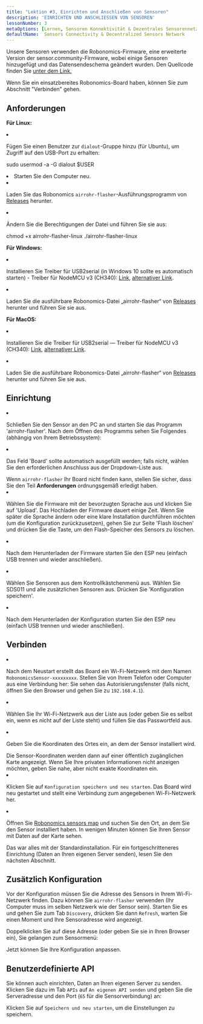 ```yaml
---
title: "Lektion #3, Einrichten und Anschließen von Sensoren"
description: 'EINRICHTEN UND ANSCHLIESSEN VON SENSOREN'
lessonNumber: 3
metaOptions: [Lernen, Sensoren Konnektivität & Dezentrales Sensorennetzwerk]
defaultName:  Sensors Connectivity & Decentralized Sensors Network
---
```


Unsere Sensoren verwenden die Robonomics-Firmware, eine erweiterte Version der sensor.community-Firmware, wobei einige Sensoren hinzugefügt und das Datensendeschema geändert wurden. Den Quellcode finden Sie [unter dem Link.](https://github.com/LoSk-p/sensors-software/tree/master/airrohr-firmware)

Wenn Sie ein einsatzbereites Robonomics-Board haben, können Sie zum Abschnitt "Verbinden" gehen.

## Anforderungen

**Für Linux:**

<List type="numbers">

<li>

Fügen Sie einen Benutzer zur `dialout`-Gruppe hinzu (für Ubuntu), um Zugriff auf den USB-Port zu erhalten:

<LessonCodeWrapper language="bash" noLines>sudo usermod -a -G dialout $USER</LessonCodeWrapper>

</li>

<li>Starten Sie den Computer neu.</li>

<li>

Laden Sie das Robonomics `airrohr-flasher`-Ausführungsprogramm von [Releases](https://github.com/airalab/sensors-connectivity/releases) herunter.

</li>

<li>

Ändern Sie die Berechtigungen der Datei und führen Sie sie aus:

<LessonCodeWrapper language="bash">chmod +x airrohr-flasher-linux
./airrohr-flasher-linux</LessonCodeWrapper>


</li>

</List>


**Für Windows:**

<List type="numbers">

<li>

Installieren Sie Treiber für USB2serial (in Windows 10 sollte es automatisch starten) - Treiber für NodeMCU v3 (CH340): [Link](http://www.wch.cn/downloads/file/5.html), [alternativer Link](https://d.inf.re/luftdaten/CH341SER.ZIP). 

</li>

<li>

Laden Sie die ausführbare Robonomics-Datei „airrohr-flasher“ von [Releases](https://github.com/airalab/sensors-connectivity/releases) herunter und führen Sie sie aus.

</li>

</List>

**Für MacOS:**

<List type="numbers">

<li>

Installieren Sie die Treiber für USB2serial — Treiber für NodeMCU v3 (CH340): [Link](http://www.wch.cn/downloads/file/178.html), [alternativer Link](https://d.inf.re/luftdaten/CH341SER_MAC.ZIP).

</li>

<li>

Laden Sie die ausführbare Robonomics-Datei „airrohr-flasher“ von [Releases](https://github.com/airalab/sensors-connectivity/releases) herunter und führen Sie sie aus.

</li>

</List>


## Einrichtung

<List type="numbers">

<li>

Schließen Sie den Sensor an den PC an und starten Sie das Programm 'airrohr-flasher'. Nach dem Öffnen des Programms sehen Sie Folgendes (abhängig von Ihrem Betriebssystem):

<LessonImages imageClasses="mb" src="sensors-connectivity-course/lesson-3-0.png" alt="tutorial image"/>

</li>

<li>

Das Feld 'Board' sollte automatisch ausgefüllt werden; falls nicht, wählen Sie den erforderlichen Anschluss aus der Dropdown-Liste aus.

<RoboAcademyNote type="okay" title="INFO">
Wenn <code>airrohr-flasher</code> Ihr Board nicht finden kann, stellen Sie sicher, dass Sie den Teil <b>Anforderungen</b> ordnungsgemäß erledigt haben.
</RoboAcademyNote>

</li>

<li>

Wählen Sie die Firmware mit der bevorzugten Sprache aus und klicken Sie auf 'Upload'. Das Hochladen der Firmware dauert einige Zeit. Wenn Sie später die Sprache ändern oder eine klare Installation durchführen möchten (um die Konfiguration zurückzusetzen), gehen Sie zur Seite 'Flash löschen' und drücken Sie die Taste, um den Flash-Speicher des Sensors zu löschen.

</li>

<li>

Nach dem Herunterladen der Firmware starten Sie den ESP neu (einfach USB trennen und wieder anschließen).

</li>

<li>

Wählen Sie Sensoren aus dem Kontrollkästchenmenü aus. Wählen Sie SDS011 und alle zusätzlichen Sensoren aus. Drücken Sie 'Konfiguration speichern'.

</li>

<li>

Nach dem Herunterladen der Konfiguration starten Sie den ESP neu (einfach USB trennen und wieder anschließen).

</li>

</List>

## Verbinden

<List type="numbers">

<li>

Nach dem Neustart erstellt das Board ein Wi-Fi-Netzwerk mit dem Namen `RobonomicsSensor-xxxxxxxxx`. Stellen Sie von Ihrem Telefon oder Computer aus eine Verbindung her: Sie sehen das Autorisierungsfenster (falls nicht, öffnen Sie den Browser und gehen Sie zu `192.168.4.1`).

</li>

<li>

Wählen Sie Ihr Wi-Fi-Netzwerk aus der Liste aus (oder geben Sie es selbst ein, wenn es nicht auf der Liste steht) und füllen Sie das Passwortfeld aus.

</li>

<li>

Geben Sie die Koordinaten des Ortes ein, an dem der Sensor installiert wird.

<RoboAcademyNote type="warning" title="WARNING">
Die Sensor-Koordinaten werden dann auf einer öffentlich zugänglichen Karte angezeigt. Wenn Sie Ihre privaten Informationen nicht anzeigen möchten, geben Sie nahe, aber nicht exakte Koordinaten ein.
</RoboAcademyNote>

<LessonImages src="sensors-connectivity-course/lesson-3-1.png" alt="tutorial image"/>

</li>

<li>

Klicken Sie auf `Konfiguration speichern und neu starten`. Das Board wird neu gestartet und stellt eine Verbindung zum angegebenen Wi-Fi-Netzwerk her.

</li>

<li>

Öffnen Sie [Robonomics sensors map](https://sensors.robonomics.network/#/) und suchen Sie den Ort, an dem Sie den Sensor installiert haben. In wenigen Minuten können Sie Ihren Sensor mit Daten auf der Karte sehen.


<LessonImages src="sensors-connectivity-course/lesson-3-2.jpg" alt="tutorial image"/>

</li>

</List>

Das war alles mit der Standardinstallation. Für ein fortgeschritteneres Einrichtung (Daten an Ihren eigenen Server senden), lesen Sie den nächsten Abschnitt.

## Zusätzlich Konfiguration

Vor der Konfiguration müssen Sie die Adresse des Sensors in Ihrem Wi-Fi-Netzwerk finden. Dazu können Sie `airrohr-flasher` verwenden (Ihr Computer muss im selben Netzwerk wie der Sensor sein). Starten Sie es und gehen Sie zum Tab `Discovery`, drücken Sie dann `Refresh`, warten Sie einen Moment und Ihre Sensoradresse wird angezeigt.

<LessonImages imageClasses="mb" src="sensors-connectivity-course/lesson-3-3.png" alt="tutorial image"/>

Doppelklicken Sie auf diese Adresse (oder geben Sie sie in Ihren Browser ein), Sie gelangen zum Sensormenü:

<LessonImages imageClasses="mb" src="sensors-connectivity-course/lesson-3-4.png" alt="tutorial image"/>

Jetzt können Sie Ihre Konfiguration anpassen.


## Benutzerdefinierte API

Sie können auch einrichten, Daten an Ihren eigenen Server zu senden. Klicken Sie dazu im Tab `APIs` auf `An eigenen API senden` und geben Sie die Serveradresse und den Port (`65` für die Sensorverbindung) an:

<LessonImages imageClasses="mb" src="sensors-connectivity-course/lesson-3-6.png" alt="tutorial image"/>

Klicken Sie auf `Speichern und neu starten`, um die Einstellungen zu speichern.